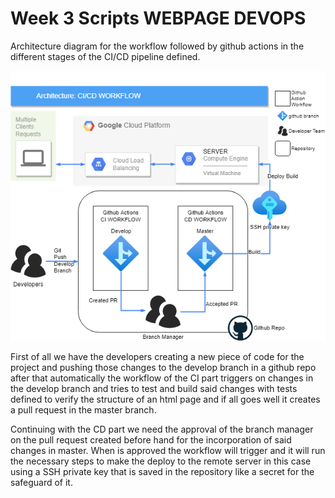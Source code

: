 # Week 3 Scripts WEBPAGE DEVOPS

Architecture diagram for the workflow followed by github actions in the different stages of the CI/CD pipeline defined.

![Architecture diagram](static/images/CI_CD.png)

First of all we have the developers creating a new piece of code for the project and pushing those changes to the develop branch in a github repo after that automatically the workflow of the CI part triggers on changes in the develop branch and tries to test and build said changes with tests defined to verify the structure of an html page and if all goes well it creates a pull request in the master branch.

Continuing with the CD part we need the approval of the branch manager on the pull request created before hand for the incorporation of said changes in master. When is approved the workflow will trigger and it will run the necessary steps to make the deploy to the remote server in this case using a SSH private key that is saved in the repository like a secret for the safeguard of it.